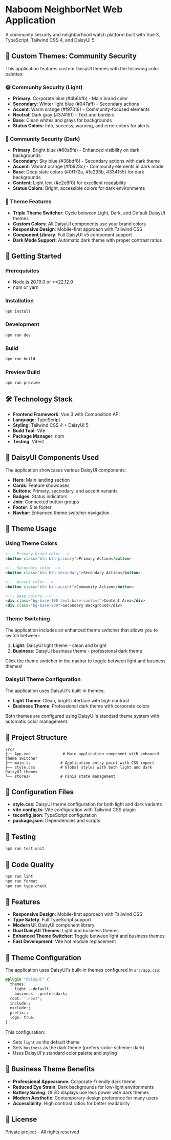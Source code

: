 # Naboom NeighborNet Web Application

A community security and neighborhood watch platform built with Vue 3, TypeScript, Tailwind CSS 4, and DaisyUI 5.

## 🎨 Custom Themes: Community Security

This application features custom DaisyUI themes with the following color palettes:

### 🌞 Community Security (Light)

- **Primary**: Corporate blue (#4b6bfb) - Main brand color
- **Secondary**: Winter light blue (#047aff) - Secondary actions
- **Accent**: Warm orange (#f97316) - Community-focused elements
- **Neutral**: Dark gray (#374151) - Text and borders
- **Base**: Clean whites and grays for backgrounds
- **Status Colors**: Info, success, warning, and error colors for alerts

### 🌙 Community Security (Dark)

- **Primary**: Bright blue (#60a5fa) - Enhanced visibility on dark backgrounds
- **Secondary**: Sky blue (#38bdf8) - Secondary actions with dark theme
- **Accent**: Vibrant orange (#fb923c) - Community elements in dark mode
- **Base**: Deep slate colors (#0f172a, #1e293b, #334155) for dark backgrounds
- **Content**: Light text (#e2e8f0) for excellent readability
- **Status Colors**: Bright, accessible colors for dark environments

### 🌟 Theme Features

- **Triple Theme Switcher**: Cycle between Light, Dark, and Default DaisyUI themes
- **Custom Colors**: All DaisyUI components use your brand colors
- **Responsive Design**: Mobile-first approach with Tailwind CSS
- **Component Library**: Full DaisyUI v5 component support
- **Dark Mode Support**: Automatic dark theme with proper contrast ratios

## 🚀 Getting Started

### Prerequisites

- Node.js 20.19.0 or >=22.12.0
- npm or yarn

### Installation

```bash
npm install
```

### Development

```bash
npm run dev
```

### Build

```bash
npm run build
```

### Preview Build

```bash
npm run preview
```

## 🛠️ Technology Stack

- **Frontend Framework**: Vue 3 with Composition API
- **Language**: TypeScript
- **Styling**: Tailwind CSS 4 + DaisyUI 5
- **Build Tool**: Vite
- **Package Manager**: npm
- **Testing**: Vitest

## 🎯 DaisyUI Components Used

The application showcases various DaisyUI components:

- **Hero**: Main landing section
- **Cards**: Feature showcases
- **Buttons**: Primary, secondary, and accent variants
- **Badges**: Status indicators
- **Join**: Connected button groups
- **Footer**: Site footer
- **Navbar**: Enhanced theme switcher navigation

## 🎨 Theme Usage

### Using Theme Colors

```html
<!-- Primary brand color -->
<button class="btn btn-primary">Primary Action</button>

<!-- Secondary color -->
<button class="btn btn-secondary">Secondary Action</button>

<!-- Accent color -->
<button class="btn btn-accent">Community Action</button>

<!-- Base colors -->
<div class="bg-base-100 text-base-content">Content Area</div>
<div class="bg-base-200">Secondary Background</div>
```

### Theme Switching

The application includes an enhanced theme switcher that allows you to switch between:

1. **Light**: DaisyUI light theme - clean and bright
2. **Business**: DaisyUI business theme - professional dark theme

Click the theme switcher in the navbar to toggle between light and business themes!

### DaisyUI Theme Configuration

The application uses DaisyUI's built-in themes:

- **Light Theme**: Clean, bright interface with high contrast
- **Business Theme**: Professional dark theme with corporate colors

Both themes are configured using DaisyUI's standard theme system with automatic color management.

## 📁 Project Structure

```
src/
├── App.vue              # Main application component with enhanced theme switcher
├── main.ts             # Application entry point with CSS import
├── style.css           # Global styles with both light and dark DaisyUI themes
└── stores/             # Pinia state management
```

## 🔧 Configuration Files

- **style.css**: DaisyUI theme configuration for both light and dark variants
- **vite.config.ts**: Vite configuration with Tailwind CSS plugin
- **tsconfig.json**: TypeScript configuration
- **package.json**: Dependencies and scripts

## 🧪 Testing

```bash
npm run test:unit
```

## 📝 Code Quality

```bash
npm run lint
npm run format
npm run type-check
```

## 🌟 Features

- **Responsive Design**: Mobile-first approach with Tailwind CSS
- **Type Safety**: Full TypeScript support
- **Modern UI**: DaisyUI component library
- **Dual DaisyUI Themes**: Light and business themes
- **Enhanced Theme Switcher**: Toggle between light and business themes
- **Fast Development**: Vite hot module replacement

## 🎨 Theme Configuration

The application uses DaisyUI's built-in themes configured in `src/app.css`:

```css
@plugin "daisyui" {
  themes:
    light --default,
    business --prefersdark;
  root: ':root';
  include:;
  exclude:;
  prefix:;
  logs: true;
}
```

This configuration:

- Sets `light` as the default theme
- Sets `business` as the dark theme (prefers-color-scheme: dark)
- Uses DaisyUI's standard color palette and styling

## 🌙 Business Theme Benefits

- **Professional Appearance**: Corporate-friendly dark theme
- **Reduced Eye Strain**: Dark backgrounds for low-light environments
- **Battery Saving**: OLED displays use less power with dark themes
- **Modern Aesthetic**: Contemporary design preference for many users
- **Accessibility**: High contrast ratios for better readability

## 📄 License

Private project - All rights reserved
